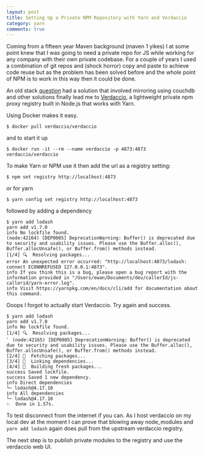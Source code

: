 ```yaml
---
layout: post
title: Setting Up a Private NPM Repository with Yarn and Verdaccio
category: yarn
comments: true
---
```


Coming from a fifteen year Maven background (maven 1 yikes) I at some point knew that I was going to need a private repo for JS while working for any company with their own private codebase.  For a couple of years I used a combination of git repos and (shock horror) copy and paste to achieve code reuse but as the problem has been solved before and the whole point of NPM is to work in this way then it could be done.

An old stack  [question](https://stackoverflow.com/questions/7575627/can-you-host-a-private-repository-for-your-organization-to-use-with-npm) had a solution that involved mirroring using couchdb and other solutions finally lead me to [Verdaccio](http://www.verdaccio.org), a lightweight private npm proxy registry built in Node.js that works with Yarn.

Using Docker makes it easy.

``` shell
$ docker pull verdaccio/verdaccio
```

and to start it up

``` shell
$ docker run -it --rm --name verdaccio -p 4873:4873 verdaccio/verdaccio
```

To make Yarn or NPM use it then add the url as a registry setting:
``` shell
$ npm set registry http://localhost:4873
```

or for yarn
``` shell
$ yarn config set registry http://localhost:4873
```

followed by adding a dependency
``` shell
$ yarn add lodash
yarn add v1.7.0
info No lockfile found.
(node:42164) [DEP0005] DeprecationWarning: Buffer() is deprecated due to security and usability issues. Please use the Buffer.alloc(), Buffer.allocUnsafe(), or Buffer.from() methods instead.
[1/4] 🔍  Resolving packages...
error An unexpected error occurred: "http://localhost:4873/lodash: connect ECONNREFUSED 127.0.0.1:4873".
info If you think this is a bug, please open a bug report with the information provided in "/Users/ewan/Documents/dev/callerId/js-callerid/yarn-error.log".
info Visit https://yarnpkg.com/en/docs/cli/add for documentation about this command.
```

Ooops I forgot to actually start Verdaccio.  Try again and success.

``` shell
$ yarn add lodash
yarn add v1.7.0
info No lockfile found.
[1/4] 🔍  Resolving packages...
⠁ (node:42165) [DEP0005] DeprecationWarning: Buffer() is deprecated due to security and usability issues. Please use the Buffer.alloc(), Buffer.allocUnsafe(), or Buffer.from() methods instead.
[2/4] 🚚  Fetching packages...
[3/4] 🔗  Linking dependencies...
[4/4] 📃  Building fresh packages...
success Saved lockfile.
success Saved 1 new dependency.
info Direct dependencies
└─ lodash@4.17.10
info All dependencies
└─ lodash@4.17.10
✨  Done in 1.57s.
```

To test disconnect from the internet if you can.  As I host verdaccio on my local dev at the moment I can prove that blowing away node_modules and `yarn add lodash` again does pull from the upstream verdaccio registry.

The next step is to publish private modules to the registry and use the verdaccio web UI.
